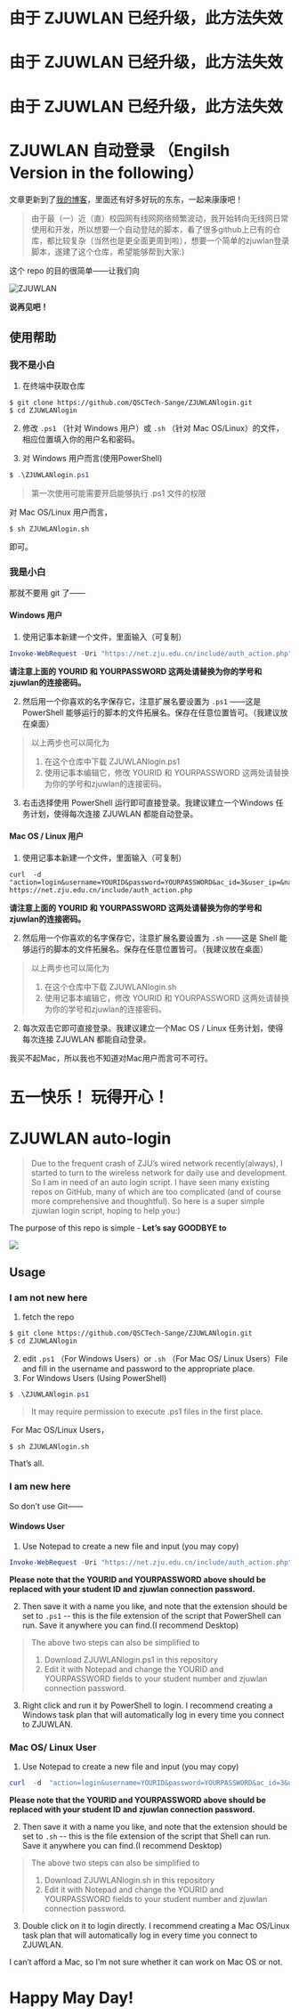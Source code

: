 # 由于 ZJUWLAN 已经升级，此方法失效
# 由于 ZJUWLAN 已经升级，此方法失效
# 由于 ZJUWLAN 已经升级，此方法失效

# ZJUWLAN 自动登录 （Engilsh Version in the following）

文章更新到了[我的博客](https://qsctech-sange.github.io/ZJUWLAN-login.html)，里面还有好多好玩的东东，一起来康康吧！

>  由于最（一）近（直）校园网有线网网络频繁波动，我开始转向无线网日常使用和开发，所以想要一个自动登陆的脚本，看了很多github上已有的仓库，都比较复杂（当然也是更全面更周到啦），想要一个简单的zjuwlan登录脚本，遂建了这个仓库，希望能够帮到大家:)

这个 repo 的目的很简单——让我们向

![ZJUWLAN](http://pwb80dtf4.bkt.clouddn.com/zjuwlan.webp)

**说再见吧！**

## 使用帮助

### 我不是小白

1. 在终端中获取仓库

```shell
$ git clone https://github.com/QSCTech-Sange/ZJUWLANlogin.git
$ cd ZJUWLANlogin
```

2. 修改 `.ps1` （针对 Windows 用户）或 `.sh` （针对 Mac OS/Linux）的文件，相应位置填入你的用户名和密码。

3. 对 Windows 用户而言(使用PowerShell)

```powershell
$ .\ZJUWLANlogin.ps1
```

> 第一次使用可能需要开启能够执行 .ps1 文件的权限

对 Mac OS/Linux 用户而言，

```shell
$ sh ZJUWLANlogin.sh
```

即可。



### 我是小白

那就不要用 git 了——

#### Windows 用户

1. 使用记事本新建一个文件，里面输入（可复制）

```powershell
Invoke-WebRequest -Uri "https://net.zju.edu.cn/include/auth_action.php" -Method "POST" -Body "action=login&username=YOURID&password=YOURPASSWORD&ac_id=3&user_ip=&nas_ip=&user_mac=&save_me=0&ajax=1"
```

**请注意上面的 YOURID 和 YOURPASSWORD 这两处请替换为你的学号和zjuwlan的连接密码。**

2. 然后用一个你喜欢的名字保存它，注意扩展名要设置为 `.ps1` ——这是PowerShell 能够运行的脚本的文件拓展名。保存在任意位置皆可。（我建议放在桌面）

> 以上两步也可以简化为
>
> 1. 在这个仓库中下载 ZJUWLANlogin.ps1
> 2. 使用记事本编辑它，修改 YOURID 和 YOURPASSWORD 这两处请替换为你的学号和zjuwlan的连接密码。

3. 右击选择使用 PowerShell 运行即可直接登录。我建议建立一个Windows 任务计划，使得每次连接 ZJUWLAN 都能自动登录。



#### Mac OS / Linux 用户

1. 使用记事本新建一个文件，里面输入（可复制）

```shell
curl  -d  "action=login&username=YOURID&password=YOURPASSWORD&ac_id=3&user_ip=&nas_ip=&user_mac=&save_me=0&ajax=1"  https://net.zju.edu.cn/include/auth_action.php
```

**请注意上面的 YOURID 和 YOURPASSWORD 这两处请替换为你的学号和zjuwlan的连接密码。**

2.  然后用一个你喜欢的名字保存它，注意扩展名要设置为 `.sh` ——这是 Shell 能够运行的脚本的文件拓展名。保存在任意位置皆可。（我建议放在桌面）

> 以上两步也可以简化为
>
> 1. 在这个仓库中下载 ZJUWLANlogin.sh
> 2. 使用记事本编辑它，修改 YOURID 和 YOURPASSWORD 这两处请替换为你的学号和zjuwlan的连接密码。

2.  每次双击它即可直接登录。我建议建立一个Mac OS / Linux 任务计划，使得每次连接 ZJUWLAN 都能自动登录。

我买不起Mac，所以我也不知道对Mac用户而言可不可行。



# 五一快乐！ 玩得开心！

# ZJUWLAN auto-login

> Due to the frequent crash of  ZJU’s wired network recently(always),  I started to turn to the wireless network for daily use and development. So I am in need of an auto login script. I have seen many existing repos on GitHub, many of which are too complicated (and of course more comprehensive and thoughtful). So here is a super simple zjuwlan login script, hoping to help you:)

The purpose of this repo is simple - **Let’s say GOODBYE to**

![](/img/zjuwlan.webp)

## Usage

### I am not new here

1. fetch the repo

```shell
$ git clone https://github.com/QSCTech-Sange/ZJUWLANlogin.git
$ cd ZJUWLANlogin
```

2. edit  `.ps1` （For Windows Users）or  `.sh` （For Mac OS/ Linux Users）File and fill in the username and password to the appropriate place.
3. For Windows Users (Using PowerShell)

```powershell
$ .\ZJUWLANlogin.ps1
```

> It may require permission to execute .ps1 files in the first place.

​       For  Mac OS/Linux Users，

```shell
$ sh ZJUWLANlogin.sh
```

That’s all.



### I am new here

So don’t use Git——

#### Windows User

1. Use Notepad to create a new file and input (you may copy)

```powershell
Invoke-WebRequest -Uri "https://net.zju.edu.cn/include/auth_action.php" -Method "POST" -Body "action=login&username=YOURID&password=YOURPASSWORD&ac_id=3&user_ip=&nas_ip=&user_mac=&save_me=0&ajax=1"
```

**Please note that the  YOURID and YOURPASSWORD above should be replaced with your student ID and zjuwlan connection password.**

2. Then save it with a name you like, and note that the extension should be set to `.ps1` -- this is the file extension of the script that PowerShell can run. Save it anywhere you can find.(I recommend Desktop)

> The above two steps can also be simplified to
>
> 1. Download ZJUWLANlogin.ps1 in this repository
> 2. Edit it with Notepad and change the YOURID and YOURPASSWORD fields to your student number and zjuwlan connection password.

3. Right click and run it by PowerShell to login. I recommend creating a Windows task plan that will automatically log in every time you connect to ZJUWLAN.

### Mac OS/ Linux User

1. Use Notepad to create a new file and input (you may copy)

```powershell
curl  -d  "action=login&username=YOURID&password=YOURPASSWORD&ac_id=3&user_ip=&nas_ip=&user_mac=&save_me=0&ajax=1"  https://net.zju.edu.cn/include/auth_action.php
```

**Please note that the  YOURID and YOURPASSWORD above should be replaced with your student ID and zjuwlan connection password.**

2. Then save it with a name you like, and note that the extension should be set to `.sh` -- this is the file extension of the script that Shell can run. Save it anywhere you can find.(I recommend Desktop)

> The above two steps can also be simplified to
>
> 1. Download ZJUWLANlogin.sh in this repository
> 2. Edit it with Notepad and change the YOURID and YOURPASSWORD fields to your student number and zjuwlan connection password.

3. Double click on it to login directly. I recommend creating a Mac OS/Linux task plan that will automatically log in every time you connect to ZJUWLAN.

I can’t afford a Mac, so I’m not sure whether it can work on Mac OS or not.



# Happy May Day!

